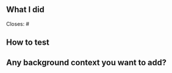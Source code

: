 <!-- Thank you for contributing! -->

## What I did

<!-- Briefly describe what your PR does -->

Closes: #

<!-- If your PR is related to an issue, provide the number(s) above; if it resolves multiple issues, be sure to break them up (e.g. "closes #1000, closes #1001"). -->

## How to test

<!-- Please include the steps to test your changes here -->

## Any background context you want to add?
